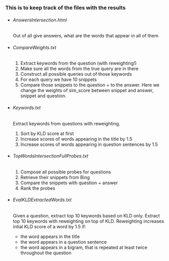 ### This is to keep track of the files with the results

* ###### AnswersIntersection.html

  Out of all give answers, what are the words that appear in all of them
  
* ###### CompareWeights.txt

  1. Extract keywords from the question (with reweighting!)
  2. Make sure all the words from the true query are in there 
  3. Construct all possible queries out of those keywords
  4. For each query we have 10 snippets
  5. Compare those snippets to the question + to the answer. 
  Here we change the weights of sim_score between snippet and answer, snippet and question. 

* ###### Keywords.txt

  Extract keywords from questions with reweighting. 
  1. Sort by KLD score at first
  2. Increase scores of words appearing in the title by 1.5
  3. Increase scores of words appearing in question sentences by 1.5
  
* ###### TopWordsIntersectionFullProbes.txt

  1. Compose all possible probes for questions
  2. Retrieve their snippets from Bing
  3. Compare the snippets with question + answer
  4. Rank the probes 

* ###### EvalKLDExtractedWords.txt

  Given a question, extract top 10 keywords based on KLD only. 
  Extract top 10 keywords with reweighting on top of KLD. Reweighting increases intial KLD score of a word by 1.5 if:
  
    * the word appears in the title
    * the word appears in a question sentence
    * the word appears in a bigram, that is repeated at least twice throughout the question
  
  
